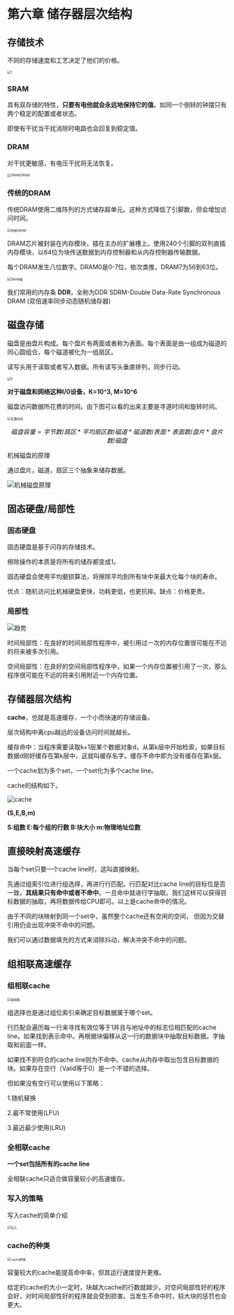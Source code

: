 



# 第六章 储存器层次结构

## 存储技术

不同的存储速度和工艺决定了他们的价格。

<img src="image/chapter_6/1.png" alt="1" style="zoom:50%;" />

### SRAM

具有双存储的特性，**只要有电他就会永远地保持它的值**。如同一个倒转的钟摆只有两个稳定的配置或者状态。

即使有干扰当干扰消除时电路也会回复到稳定值。

### DRAM

对干扰更敏感，有电压干扰将无法恢复。

<img src="image/chapter_6/2.png" alt="SRAM/DRAM" style="zoom:50%;" />

### 传统的DRAM

传统DRAM使用二维阵列的方式储存超单元。这种方式降低了引脚数，但会增加访问时间。

<img src="image/chapter_6/3.png" alt="传统DRAM" style="zoom:50%;" />

DRAM芯片被封装在内存模块，插在主办的扩展槽上。使用240个引脚的双列直插内存模块，以64位为块传送数据到内存控制器和从内存控制器传输数据。

每个DRAM发生八位数字。DRAM0是0-7位，依次类推，DRAM7为56到63位。

<img src="image/chapter_6/4.png" alt="DRAM板" style="zoom:50%;" />

 我们常用的内存条 **DDR**，全称为DDR SDRM-Double Data-Rate Synchronous DRAM (双倍速率同步动态随机储存器)



## 磁盘存储

磁盘是由盘片构成。每个盘片有两面或者称为表面。每个表面是由一组成为磁道的同心圆组合，每个磁道被化为一组扇区。

读写头用于读取或者写入数据。所有读写头垂直排列，同步行动。

<img src="image/chapter_6/5.png" alt="5" style="zoom:50%;" />

**对于磁盘和网络这种I/0设备，K=10^3, M=10^6**

磁盘访问数据所花费的时间。由下图可以看的出来主要是寻道时间和旋转时间。

<img src="image/chapter_6/6.png" alt="花费时间" style="zoom:50%;" />




$$
磁盘容量=字节数/扇区*平均扇区数/磁道*磁道数/表面*表面数/盘片*盘片数/磁盘
$$


机械磁盘的原理

通过盘片，磁道，扇区三个抽象来储存数据。

![机械磁盘原理](image/chapter_6/7.png)



## 固态硬盘/局部性

### 固态硬盘

固态硬盘是基于闪存的存储技术。

擦除操作的本质是将所有的储存都变成1。

固态硬盘会使用平均磨损算法，将擦除平均到所有块中来最大化每个块的寿命。

优点：随机访问比机械硬盘更快，功耗更低，也更抗摔。缺点：价格更贵。



### 局部性

<img src="image/chapter_6/8.png" alt="趋势"  />

时间局部性：在良好的时间局部性程序中，被引用过一次的内存位置很可能在不远的将来被多次引用。

空间局部性：在良好的空间局部性程序中，如果一个内存位置被引用了一次，那么程序很可能在不远的将来引用附近一个内存位置。



## 存储器层次结构

**cache**，也就是高速缓存，一个小而快速的存储设备。

层次结构中离cpu越远的设备访问时间就越长。

缓存命中：当程序需要读取k+1层某个数据对象d，从第k层中开始检索，如果目标数据d刚好缓存在第k层中，这就叫缓存名字。缓存不命中即为没有缓存在第k层。

一个cache划为多个set，一个set化为多个cache line。

cache的结构如下。

![cache](image/chapter_6/9.png)



**(S,E,B,m)**

**S:组数 E:每个组的行数 B:块大小 m:物理地址位数**

## 直接映射高速缓存

当每个set只要一个cache line时，这叫直接映射。

先通过组索引位进行组选择，再进行行匹配。行匹配对比cache line的目标位是否一致，**其结果只有命中或者不命中**。一旦命中就进行字抽取。我们这样可以获得目标数据的抽取，再将数据传给CPU即可。以上是cache命中的情况。

由于不同的块映射到同一个set中，虽然整个cache还有空闲的空间， 但因为交替引用仍会出现冲突不命中的问题。

我们可以通过数据填充的方式来消除抖动，解决冲突不命中的问题。



## 组相联高速缓存

### 组相联cache

<img src="image/chapter_6/10.png" alt="组相联" style="zoom:50%;" />

组选择也是通过组位索引来确定目标数据属于哪个set。

行匹配会遍历每一行来寻找有效位等于1并且与地址中的标志位相匹配的cache line。如果找到表示命中。再根据块偏移从这一行的数据块中抽取目标数据。字抽取和前面一样。

如果找不到符合的cache line则为不命中。cache从内存中取出包含目标数据的块。如果存在空行（Valid等于0）是一个不错的选择。

但如果没有空行可以使用以下策略：

1.随机替换

2.最不常使用(LFU)

3.最近最少使用(LRU)

### 全相联cache

**一个set包括所有的cache line**

全相联cache只适合做容量较小的高速缓存。

### 写入的策略

写入cache的简单介绍

<img src="image/chapter_6/11.png" alt="写入" style="zoom:50%;" />



### cache的种类

<img src="image/chapter_6/12.png" alt="cache种类" style="zoom:50%;" />

容量较大的cache能提高命中率，但其运行速度提升更难。

给定的cache的大小一定时，块越大cache的行数就越少。对空间局部性好的程序会好，对时间局部性好的程序就会受到损害。当发生不命中时，较大块的惩罚也会更大。